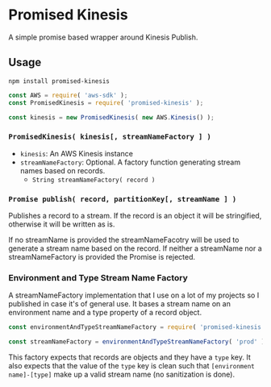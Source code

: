 # Promised Kinesis 

A simple promise based wrapper around Kinesis Publish.

## Usage

```
npm install promised-kinesis
```

```javascript
const AWS = require( 'aws-sdk' );
const PromisedKinesis = require( 'promised-kinesis' );

const kinesis = new PromisedKinesis( new AWS.Kinesis() ); 
```

### `PromisedKinesis( kinesis[, streamNameFactory ] )`

* `kinesis`: An AWS Kinesis instance
* `streamNameFactory`: Optional.  A factory function generating 
  stream names based on records.
  * `String streamNameFactory( record )`
  
### `Promise publish( record, partitionKey[, streamName ] )`

Publishes a record to a stream.  If the record is an object it 
will be stringified, otherwise it will be written as is.  

If no streamName is provided the streamNameFacotry will be used 
to generate a stream name based on the record.  If neither a 
streamName nor a streamNameFactory is provided the Promise is 
rejected.

### Environment and Type Stream Name Factory

A streamNameFactory implementation that I use on a lot of my 
projects so I published in case it's of general use.  It 
bases a stream name on an environment name and a type 
property of a record object.  

```javascript
const environmentAndTypeStreamNameFactory = require( 'promised-kinesis' ).factories.environmentAndTypeStreamNameFactory;

const streamNameFactory = environmentAndTypeStreamNameFactory( 'prod' );
```

This factory expects that records are objects and they have a
`type` key.  It also expects that the value of the `type` key 
is clean such that `[environment name]-[type]` make up a valid 
stream name (no sanitization is done).
